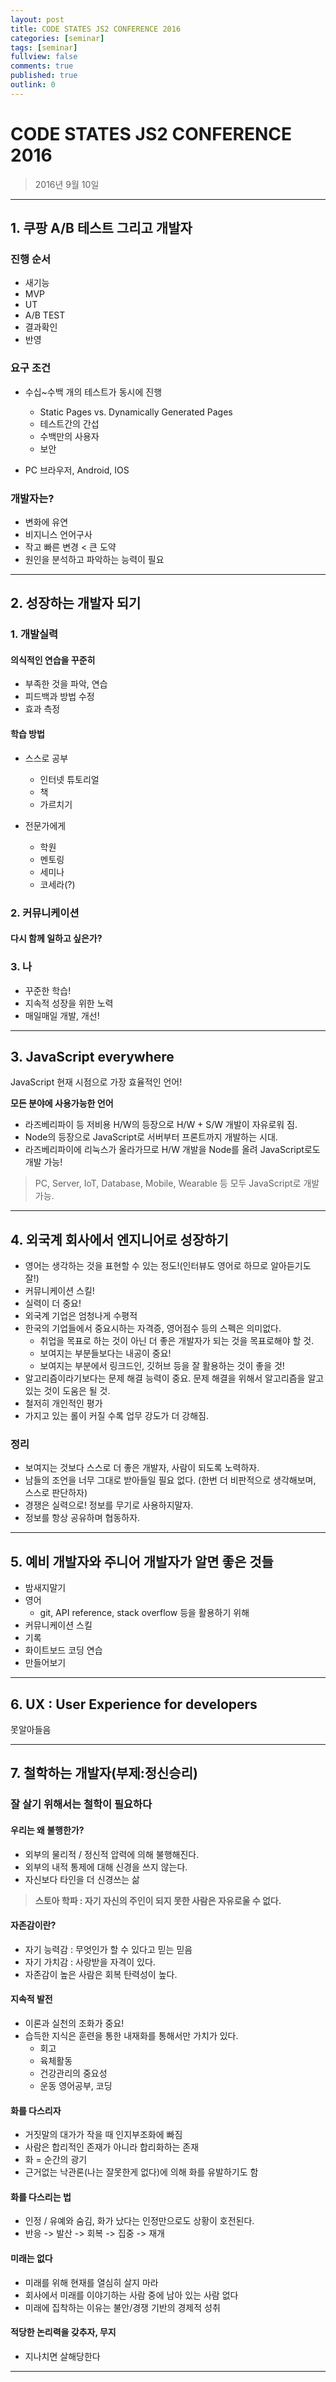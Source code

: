 ```yaml
---
layout: post
title: CODE STATES JS2 CONFERENCE 2016
categories: [seminar]
tags: [seminar]
fullview: false
comments: true
published: true
outlink: 0
---
```


# **CODE STATES JS2 CONFERENCE 2016**
>2016년 9월 10일
---

## **1. 쿠팡 A/B 테스트 그리고 개발자**

### 진행 순서

* 새기능
* MVP
* UT
* A/B TEST
* 결과확인
* 반영

### 요구 조건

* 수십~수백 개의 테스트가 동시에 진행
  * Static Pages vs. Dynamically Generated Pages
  * 테스트간의 간섭
  * 수백만의 사용자
  * 보안

* PC 브라우저, Android, IOS

### 개발자는?

* 변화에 유연
* 비지니스 언어구사
* 작고 빠른 변경 < 큰 도약
* 원인을 분석하고 파악하는 능력이 필요

---

## **2. 성장하는 개발자 되기**

### 1. 개발실력

#### 의식적인 연습을 꾸준히

* 부족한 것을 파악, 연습
* 피드백과 방법 수정
* 효과 측정

#### 학습 방법

* 스스로 공부
  * 인터넷 튜토리얼
  * 책
  * 가르치기

* 전문가에게
  * 학원
  * 멘토링
  * 세미나
  * 코세라(?)

### 2. 커뮤니케이션

#### 다시 함께 일하고 싶은가?


### 3. 나

* 꾸준한 학습!
* 지속적 성장을 위한 노력
* 매일매일 개발, 개선!

---

## **3. JavaScript everywhere**

JavaScript 현재 시점으로 가장 효율적인 언어!

**모든 분야에 사용가능한 언어**

* 라즈베리파이 등 저비용 H/W의 등장으로 H/W + S/W 개발이 자유로워 짐.
* Node의 등장으로 JavaScript로 서버부터 프론트까지 개발하는 시대.
* 라즈베리파이에 리눅스가 올라가므로 H/W 개발을 Node를 올려 JavaScript로도 개발 가능!

> PC, Server, IoT, Database, Mobile, Wearable 등 모두 JavaScript로 개발 가능.

---

## **4. 외국계 회사에서 엔지니어로 성장하기**

* 영어는 생각하는 것을 표현할 수 있는 정도!(인터뷰도 영어로 하므로 알아듣기도 잘!)
* 커뮤니케이션 스킬!
* 실력이 더 중요!
* 외국계 기업은 엄청나게 수평적
* 한국의 기업들에서 중요시하는 자격증, 영어점수 등의 스펙은 의미없다. 
  * 취업을 목표로 하는 것이 아닌 더 좋은 개발자가 되는 것을 목표로해야 할 것.
  * 보여지는 부분들보다는 내공이 중요!
  * 보여지는 부분에서 링크드인, 깃허브 등을 잘 활용하는 것이 좋을 것!
* 알고리즘이라기보다는 문제 해결 능력이 중요. 문제 해결을 위해서 알고리즘을 알고 있는 것이 도움은 될 것.
* 철저히 개인적인 평가
* 가지고 있는 롤이 커질 수록 업무 강도가 더 강해짐.

### 정리

* 보여지는 것보다 스스로 더 좋은 개발자, 사람이 되도록 노력하자.
* 남들의 조언을 너무 그대로 받아들일 필요 없다. (한번 더 비판적으로 생각해보며, 스스로 판단하자)
* 경쟁은 실력으로! 정보를 무기로 사용하지말자.
* 정보를 항상 공유하며 협동하자.

---

## **5. 예비 개발자와 주니어 개발자가 알면 좋은 것들**

* 밤새지말기
* 영어
  * git, API reference, stack overflow 등을 활용하기 위해
* 커뮤니케이션 스킬
* 기록
* 화이트보드 코딩 연습
* 만들어보기

---

## **6. UX : User Experience for developers**

못알아들음

---

## **7. 철학하는 개발자(부제:정신승리)**

### **잘 살기 위해서는 철학이 필요하다**

#### 우리는 왜 불행한가?

* 외부의 물리적 / 정신적 압력에 의해 불행해진다.
* 외부의 내적 통제에 대해 신경을 쓰지 않는다.
* 자신보다 타인을 더 신경쓰는 삶

> **스토아 학파 : 자기 자신의 주인이 되지 못한 사람은 자유로울 수 없다.**

#### 자존감이란?

* 자기 능력감 : 무엇인가 할 수 있다고 믿는 믿음
* 자기 가치감 : 사랑받을 자격이 있다.
* 자존감이 높은 사람은 회복 탄력성이 높다.

#### 지속적 발전
* 이론과 실천의 조화가 중요!
* 습득한 지식은 훈련을 통한 내재화를 통해서만 가치가 있다.
  * 회고
  * 육체활동
  * 건강관리의 중요성
  * 운동 영어공부, 코딩

#### 화를 다스리자

* 거짓말의 대가가 작을 때 인지부조화에 빠짐
* 사람은 합리적인 존재가 아니라 합리화하는 존재
* 화 = 순간의 광기
* 근거없는 낙관론(나는 잘못한게 없다)에 의해 화를 유발하기도 함

#### 화를 다스리는 법

* 인정 / 유예와 숨김, 화가 났다는 인정만으로도 상황이 호전된다.
* 반응 -> 발산 -> 회복 -> 집중 -> 재개

#### 미래는 없다

* 미래를 위해 현재를 열심히 살지 마라
* 회사에서 미래를 이야기하는 사람 중에 남아 있는 사람 없다
* 미래에 집착하는 이유는 불안/경쟁 기반의 경제적 성취

#### 적당한 논리력을 갖추자, 무지

* 지나치면 살해당한다

---